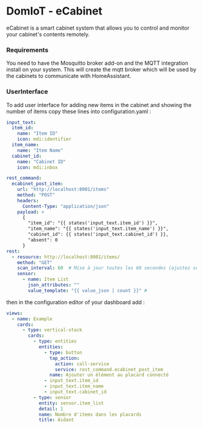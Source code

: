 # DomIoT - eCabinet
eCabinet is a smart cabinet system that allows you to control and monitor your cabinet's contents remotely.
### Requirements
You need to have the Mosquitto broker add-on and the MQTT integration install on your system. This will create the mqtt broker which will be used by the cabinets to communicate with HomeAssistant.
### UserInterface
To add user interface for adding new items in the cabinet and showing the number of items copy these lines into configuration.yaml : 
```yaml
input_text:
  item_id:
    name: "Item ID"
    icon: mdi:identifier
  item_name:
    name: "Item Name"
  cabinet_id:
    name: "Cabinet ID"
    icon: mdi:inbox

rest_command:
  ecabinet_post_item:
    url: "http://localhost:8001/items"
    method: "POST"
    headers:
      Content-Type: "application/json"
    payload: >
      {
        "item_id": "{{ states('input_text.item_id') }}",
        "item_name": "{{ states('input_text.item_name') }}",
        "cabinet_id": {{ states('input_text.cabinet_id') }},
        "absent": 0
      }
rest:
  - resource: http://localhost:8001/items/
    method: "GET"
    scan_interval: 60  # Mise à jour toutes les 60 secondes (ajustez selon vos besoins)
    sensor:
      - name: Item List
        json_attributes: ""
        value_template: "{{ value_json | count }}" # 
```
then in the configuration editor of your dashboard add : 
```yaml
views:
  - name: Example
    cards:
      - type: vertical-stack
        cards:
          - type: entities
            entities:
              - type: button
                tap_action:
                  action: call-service
                  service: rest_command.ecabinet_post_item
                name: Ajouter un élément au placard connecté
              - input_text.item_id
              - input_text.item_name
              - input_text.cabinet_id
          - type: sensor
            entity: sensor.item_list
            detail: 1
            name: Nombre d'items dans les placards
            title: Aidant
```